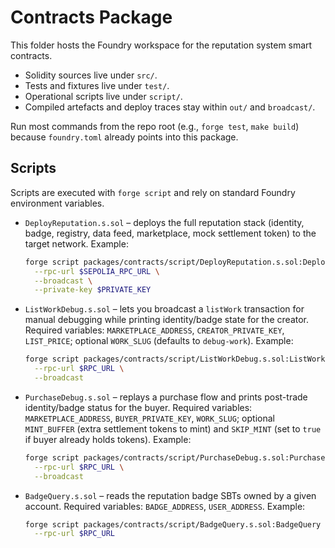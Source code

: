 # Contracts Package

This folder hosts the Foundry workspace for the reputation system smart contracts.

- Solidity sources live under `src/`.
- Tests and fixtures live under `test/`.
- Operational scripts live under `script/`.
- Compiled artefacts and deploy traces stay within `out/` and `broadcast/`.

Run most commands from the repo root (e.g., `forge test`, `make build`) because `foundry.toml` already points into this package.

## Scripts

Scripts are executed with `forge script` and rely on standard Foundry environment variables.

- `DeployReputation.s.sol` – deploys the full reputation stack (identity, badge, registry, data feed, marketplace, mock settlement token) to the target network. Example:
  ```bash
  forge script packages/contracts/script/DeployReputation.s.sol:DeployReputation \
    --rpc-url $SEPOLIA_RPC_URL \
    --broadcast \
    --private-key $PRIVATE_KEY
  ```
- `ListWorkDebug.s.sol` – lets you broadcast a `listWork` transaction for manual debugging while printing identity/badge state for the creator. Required variables: `MARKETPLACE_ADDRESS`, `CREATOR_PRIVATE_KEY`, `LIST_PRICE`; optional `WORK_SLUG` (defaults to `debug-work`). Example:
  ```bash
  forge script packages/contracts/script/ListWorkDebug.s.sol:ListWorkDebug \
    --rpc-url $RPC_URL \
    --broadcast
  ```
- `PurchaseDebug.s.sol` – replays a purchase flow and prints post-trade identity/badge status for the buyer. Required variables: `MARKETPLACE_ADDRESS`, `BUYER_PRIVATE_KEY`, `WORK_SLUG`; optional `MINT_BUFFER` (extra settlement tokens to mint) and `SKIP_MINT` (set to `true` if buyer already holds tokens). Example:
  ```bash
  forge script packages/contracts/script/PurchaseDebug.s.sol:PurchaseDebug \
    --rpc-url $RPC_URL \
    --broadcast
  ```
- `BadgeQuery.s.sol` – reads the reputation badge SBTs owned by a given account. Required variables: `BADGE_ADDRESS`, `USER_ADDRESS`. Example:
  ```bash
  forge script packages/contracts/script/BadgeQuery.s.sol:BadgeQuery \
    --rpc-url $RPC_URL
  ```
